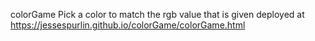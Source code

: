 colorGame
Pick a color to match the rgb value that is given
deployed at https://jessespurlin.github.io/colorGame/colorGame.html
